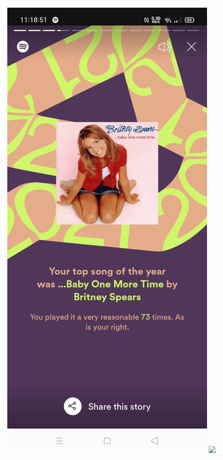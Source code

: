 ![My helpful screenshot](/assets/spotify/Screenshot_2021-12-02-11-18-52-44_0438eb925998df20b3482ec25499d226.jpg)
<img src="{{site.baseurl}}/assets/opinion/Djokovic.jpg">